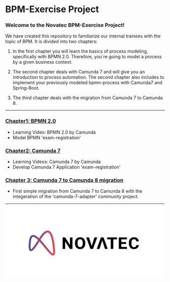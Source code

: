 # BPM-Exercise Project

### Welcome to the Novatec BPM-Exercise Project!

We have created this repository to familiarize our internal trainees with the topic of BPM. It is divided into two
chapters: 

1. In the first chapter you will learn the basics of process modeling, specifically with BPMN 2.0.
Therefore, you´re going to model a process by a given business context.


2. The second chapter deals with Camunda 7 and will give you an introduction to process automation.
The second chapter also includes to implement your previously modeled bpmn-process with Camunda7 and
Spring-Boot.

3. The third chapter deals with the migration from Camunda 7 to Camunda 8.
---

### [Chapter1: BPMN 2.0](/chapter1-bpmn/readme.md)

- Learning Video: BPMN 2.0 by Camunda
- Model BPMN 'exam-registration'

### [Chapter2: Camunda 7](/chapter2-camunda7/readme.md)

- Learning Videos: Camunda 7 by Camunda
- Develop Camunda 7 Application 'exam-registration'

### [Chapter 3: Camunda 7 to Camunda 8 migration](/chapter3-camunda8/readme.md)

- First simple migration from Camunda 7 to Camunda 8 with the integeration of the 'camunda-7-adapter' community project.

---

<a href="https://www.novatec-gmbh.de/services/business-process-management/" source="_blank">
  <img src="./assets/novatec.png" width="500" height="220"  alt="Novatec-Consulting-Logo">
</a>
